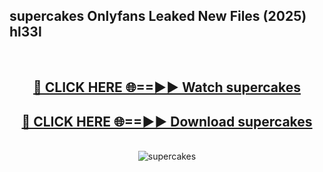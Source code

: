 <h2>supercakes Onlyfans Leaked New Files (2025) hl33l</h2>
<br>
<div align="center">
<h2><a href="https://mediafiles.top/supercakes&ref=git" rel="nofollow">🔴 CLICK HERE 🌐==►► Watch supercakes</a></h2>
<h2><a href="https://mediafiles.top/supercakes&ref=git" rel="nofollow">🔴 CLICK HERE 🌐==►► Download supercakes</a></h2>
<br>
<a href="https://mediafiles.top/supercakes&ref=git" rel="nofollow" data-target="animated-image.originalLink"><img src="https://i.ibb.co.com/xMMVF88/686577567.gif" alt="supercakes" style="max-width: 100%; display: inline-block;" data-target="animated-image.originalImage"></a>
</div>
<br>
<br>